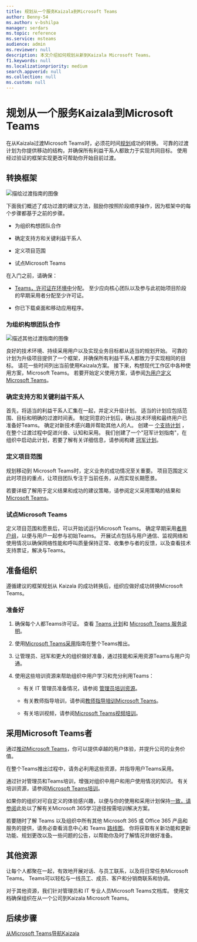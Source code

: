 ```yaml
---
title: 规划从一个服务Kaizala到Microsoft Teams
author: Benny-54
ms.author: v-bshilpa
manager: serdars
ms.topic: reference
ms.service: msteams
audience: admin
ms.reviewer: null
description: 本文介绍如何规划从新到Kaizala Microsoft Teams。
f1.keywords: null
ms.localizationpriority: medium
search.appverid: null
ms.collection: null
ms.custom: null
---
```


# <a name="planning-for-a-successful-transition-from-kaizala-to-microsoft-teams"></a>规划从一个服务Kaizala到Microsoft Teams

在从Kaizala过渡Microsoft Teams时，必须花时间[规划](/microsoftteams/deploy-enterprise-setup?tabs=ChatTeamsChannels#plan-your-deployment)成功的转换。 可靠的过渡计划为你提供移动的结构，并确保所有利益干系人都致力于实现共同目标。 使用经过验证的框架实现更改可帮助你开始目前过渡。

## <a name="transition-framework"></a>转换框架

![描绘过渡指南的图像](media/plan-for-successful-transition.png)

下面我们概述了成功过渡的建议方法，鼓励你按照阶段顺序操作，因为框架中的每个步骤都基于之前的步骤。

- 为组织构想团队合作

- 确定支持方和关键利益干系人

- 定义项目范围

- 试点Microsoft Teams

在入门之前，请确保：

- [Teams，](/microsoftteams/get-clients)[许可证在环境中](/office365/servicedescriptions/teams-service-description)分配。 至少应向核心团队以及参与此初始项目阶段的早期采用者分配至少许可证。

- 你已下载桌面和移动应用程序。

### <a name="envision-teamwork-for-your-organization"></a>为组织构想团队合作

![描述其他过渡指南的图像](media/kaizala-framework-guidance.png)

良好的技术环境、持续采用用户以及实现业务目标都从适当的规划开始。 可靠的计划为升级项目提供了一个框架，并确保所有利益干系人都致力于实现相同的目标。 请花一些时间列出当前使用Kaizala方案。 接下来，构想现代工作区中各种使用方案，Microsoft Teams。 若要开始定义使用方案，请参阅[为用户定义Microsoft Teams](/microsoftteams/teams-adoption-define-usage-scenarios)。

### <a name="identify-champions-and-critical-stakeholders"></a>确定支持方和关键利益干系人

首先，将适当的利益干系人汇集在一起，并定义升级计划。 适当的计划应包括范围、目标和明确的过渡时间表。 制定同意的计划后，确认技术环境和最终用户已准备好Teams。 确定对新技术感兴趣并帮助其他人的人。 创建一 [个支持计划](/microsoftteams/teams-adoption-create-champions-program) ，在整个过渡过程中促进兴奋、认知和采用。 我们创建了一个"冠军计划指南"，在组织中启动此计划，若要了解有关详细信息，请参阅构建 [冠军计划](https://view.officeapps.live.com/op/view.aspx?src=https://fto365dev.blob.core.windows.net:443/media/Default/DocResources/Adoption/Build_Champions_Program_Guide.pptx)。

### <a name="define-your-project-scope"></a>定义项目范围

规划移动到 Microsoft Teams时，定义业务的成功情况至关重要。  项目范围定义此时项目的重点，让项目团队专注于当前任务，从而实现长期愿景。

若要详细了解用于定义结果和成功的建议策略，请参阅定义采用策略的结果和[Microsoft Teams](/microsoftteams/teams-adoption-define-outcomes)。

### <a name="pilot-microsoft-teams"></a>试点Microsoft Teams

定义项目范围和愿景后，可以开始试运行Microsoft Teams。 确定早期采用[者用户组](/microsoftteams/teams-adoption-onboard-early-adopters)，以便与用户一起参与初始Teams。 开展试点包括与用户通信、监视网络和使用情况以确保网络性能和呼叫质量保持正常、收集参与者的反馈，以及查看技术支持票证，解决与Teams。

## <a name="prepare-your-organization"></a>准备组织

遵循建议的框架规划从 Kaizala 的成功转换后，组织应做好成功转换Microsoft Teams。

### <a name="get-ready"></a>准备好

 1. 确保每个人都Teams许可证。 查看 [Teams 计划](/microsoft-teams/compare-microsoft-teams-options?rtc=1)和 [Microsoft Teams 服务说明](/office365/servicedescriptions/teams-service-description)。

 2. 使用[Microsoft Teams采用](https://adoption.microsoft.com/microsoft-teams/#get-started)指南在整个Teams推出。

 3. 让管理员、冠军和更大的组织做好准备，通过技能和采用资源Teams与用户沟通。  

 4. 使用这些培训资源来帮助组织中用户学习和充分利用Teams：

    - 有关 IT 管理员准备情况，请参阅 [管理员培训资源](/microsoftteams/itadmin-readiness)。

    - 有关教师指导培训，请参阅[教师指导培训Microsoft Teams](/microsoftteams/instructor-led-training-teams-landing-page)。
  
    - 有关培训视频，请参阅[Microsoft Teams视频培训](https://support.microsoft.com/office/microsoft-teams-video-training-4f108e54-240b-4351-8084-b1089f0d21d7?ui=en-us&rs=en-us&ad=us)。

## <a name="champion-microsoft-teams-adoption"></a>采用Microsoft Teams者

通过[推动Microsoft Teams](/microsoftteams/teams-adoption-get-started)，你可以提供卓越的用户体验，并提升公司的业务价值。

在整个Teams推出过程中，请务必利用这些资源，并指导用户Teams采用[](/microsoftteams/adopt-microsoft-teams-landing-page)。

通过针对管理员和Teams培训，增强对组织中用户和用户使用情况的知识。 有关培训资源，请参阅[Microsoft Teams培训](/microsoftteams/training-microsoft-teams-landing-page)。

如果你的组织对可自定义的体验感兴趣，以便与你的使用和采用计划保持[一致，请参阅](https://adoption.microsoft.com/microsoft-365-learning-pathways/)此处以了解有关Microsoft 365学习途径按需培训解决方案。

若要随时了解 Teams 以及组织中所有其他 Microsoft 365 或 Office 365 产品和服务的提供，请务必查看消息中心和 Teams [路线图](https://www.microsoft.com/microsoft-365/roadmap?rtc=2&filters=Microsoft%20Teams)。[](https://admin.microsoft.com/AdminPortal/Home?ref=/MessageCenter) 你将获取有关新功能和更新功能、规划更改以及一些问题的公告，以帮助你及时了解情况并做好准备。

## <a name="additional-resources"></a>其他资源

让每个人都聚在一起，有效地开展对话、与员工联系，以及将日常任务Microsoft Teams。 Teams可以轻松与一线员工、成员、客户和分销商联系和协调。

对于其他资源，我们针对管理员和 IT 专业人员Microsoft Teams[](/microsoftteams/)文档库。 使用文档确保组织在从一个公司到Kaizala Microsoft Teams。

## <a name="next-steps"></a>后续步骤

<a name="ControlSyncThroughput"> </a>

[从Microsoft Teams导航Kaizala](/MicrosoftTeams/navigate-teams)
